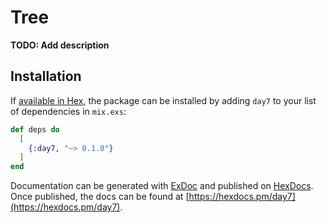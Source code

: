 # Tree

**TODO: Add description**

## Installation

If [available in Hex](https://hex.pm/docs/publish), the package can be installed
by adding `day7` to your list of dependencies in `mix.exs`:

```elixir
def deps do
  [
    {:day7, "~> 0.1.0"}
  ]
end
```

Documentation can be generated with [ExDoc](https://github.com/elixir-lang/ex_doc)
and published on [HexDocs](https://hexdocs.pm). Once published, the docs can
be found at [https://hexdocs.pm/day7](https://hexdocs.pm/day7).

